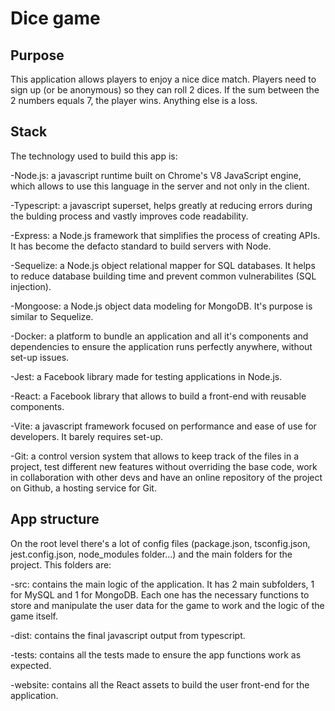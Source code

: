 # Dice game

## Purpose

This application allows players to enjoy a nice dice match. Players need to sign up (or be anonymous) so they can roll 2 dices. If the sum between the 2 numbers equals 7, the player wins. Anything else is a loss.

## Stack

The technology used to build this app is:

-Node.js: a javascript runtime built on Chrome's V8 JavaScript engine, which allows to use this language in the server and not only in the client.

-Typescript: a javascript superset, helps greatly at reducing errors during the bulding process and vastly improves code readability.

-Express: a Node.js framework that simplifies the process of creating APIs. It has become the defacto standard to build servers with Node.

-Sequelize: a Node.js object relational mapper for SQL databases. It helps to reduce database building time and prevent common vulnerabilites (SQL injection).

-Mongoose: a Node.js object data modeling for MongoDB. It's purpose is similar to Sequelize.

-Docker: a platform to bundle an application and all it's components and dependencies to ensure the application runs perfectly anywhere, without set-up issues.

-Jest: a Facebook library made for testing applications in Node.js.

-React: a Facebook library that allows to build a front-end with reusable components.

-Vite: a javascript framework focused on performance and ease of use for developers. It barely requires set-up.

-Git: a control version system that allows to keep track of the files in a project, test different new features without overriding the base code, work in collaboration with other devs and have an online repository of the project on Github, a hosting service for Git.

## App structure

On the root level there's a lot of config files (package.json, tsconfig.json, jest.config.json, node_modules folder...) and the main folders for the project. This folders are:

-src: contains the main logic of the application. It has 2 main subfolders, 1 for MySQL and 1 for MongoDB. Each one has the necessary functions to store and manipulate the user data for the game to work and the logic of the game itself.

-dist: contains the final javascript output from typescript.

-tests: contains all the tests made to ensure the app functions work as expected.

-website: contains all the React assets to build the user front-end for the application.